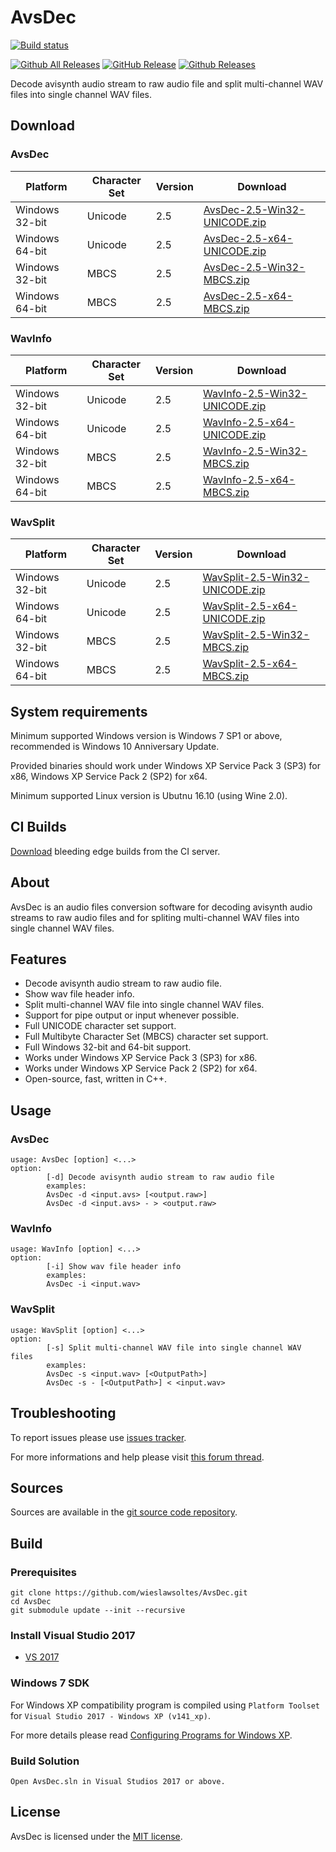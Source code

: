 # AvsDec

[![Build status](https://ci.appveyor.com/api/projects/status/pe1bbn8xigcygoi3/branch/master?svg=true)](https://ci.appveyor.com/project/wieslawsoltes/avsdec/branch/master)

[![Github All Releases](https://img.shields.io/github/downloads/wieslawsoltes/avsdec/total.svg)](https://github.com/wieslawsoltes/AvsDec/releases)
[![GitHub Release](https://img.shields.io/github/release/wieslawsoltes/avsdec.svg)](https://github.com/wieslawsoltes/avsdec/releases/latest)
[![Github Releases](https://img.shields.io/github/downloads/wieslawsoltes/avsdec/latest/total.svg)](https://github.com/wieslawsoltes/AvsDec/releases)

Decode avisynth audio stream to raw audio file and split multi-channel WAV files into single channel WAV files.

## Download

### AvsDec

| Platform           | Character Set  | Version   | Download                                                                                                                       |
|--------------------|----------------|-----------|--------------------------------------------------------------------------------------------------------------------------------|
| Windows 32-bit     | Unicode        | 2.5       | [AvsDec-2.5-Win32-UNICODE.zip](https://github.com/wieslawsoltes/AvsDec/releases/download/2.5/AvsDec-2.5-Win32-UNICODE.zip)     |
| Windows 64-bit     | Unicode        | 2.5       | [AvsDec-2.5-x64-UNICODE.zip](https://github.com/wieslawsoltes/AvsDec/releases/download/2.5/AvsDec-2.5-x64-UNICODE.zip)         |
| Windows 32-bit     | MBCS           | 2.5       | [AvsDec-2.5-Win32-MBCS.zip](https://github.com/wieslawsoltes/AvsDec/releases/download/2.5/AvsDec-2.5-Win32-MBCS.zip)           |
| Windows 64-bit     | MBCS           | 2.5       | [AvsDec-2.5-x64-MBCS.zip](https://github.com/wieslawsoltes/AvsDec/releases/download/2.5/AvsDec-2.5-x64-MBCS.zip)               |

### WavInfo

| Platform           | Character Set  | Version   | Download                                                                                                                       |
|--------------------|----------------|-----------|--------------------------------------------------------------------------------------------------------------------------------|
| Windows 32-bit     | Unicode        | 2.5       | [WavInfo-2.5-Win32-UNICODE.zip](https://github.com/wieslawsoltes/AvsDec/releases/download/2.5/WavInfo-2.5-Win32-UNICODE.zip)   |
| Windows 64-bit     | Unicode        | 2.5       | [WavInfo-2.5-x64-UNICODE.zip](https://github.com/wieslawsoltes/AvsDec/releases/download/2.5/WavInfo-2.5-x64-UNICODE.zip)       |
| Windows 32-bit     | MBCS           | 2.5       | [WavInfo-2.5-Win32-MBCS.zip](https://github.com/wieslawsoltes/AvsDec/releases/download/2.5/WavInfo-2.5-Win32-MBCS.zip)         |
| Windows 64-bit     | MBCS           | 2.5       | [WavInfo-2.5-x64-MBCS.zip](https://github.com/wieslawsoltes/AvsDec/releases/download/2.5/WavInfo-2.5-x64-MBCS.zip)             |

### WavSplit

| Platform           | Character Set  | Version   | Download                                                                                                                       |
|--------------------|----------------|-----------|--------------------------------------------------------------------------------------------------------------------------------|
| Windows 32-bit     | Unicode        | 2.5       | [WavSplit-2.5-Win32-UNICODE.zip](https://github.com/wieslawsoltes/AvsDec/releases/download/2.5/WavSplit-2.5-Win32-UNICODE.zip) |
| Windows 64-bit     | Unicode        | 2.5       | [WavSplit-2.5-x64-UNICODE.zip](https://github.com/wieslawsoltes/AvsDec/releases/download/2.5/WavSplit-2.5-x64-UNICODE.zip)     |
| Windows 32-bit     | MBCS           | 2.5       | [WavSplit-2.5-Win32-MBCS.zip](https://github.com/wieslawsoltes/AvsDec/releases/download/2.5/WavSplit-2.5-Win32-MBCS.zip)       |
| Windows 64-bit     | MBCS           | 2.5       | [WavSplit-2.5-x64-MBCS.zip](https://github.com/wieslawsoltes/AvsDec/releases/download/2.5/WavSplit-2.5-x64-MBCS.zip)           |

## System requirements

Minimum supported Windows version is Windows 7 SP1 or above, recommended is Windows 10 Anniversary Update.

Provided binaries should work under Windows XP Service Pack 3 (SP3) for x86, Windows XP Service Pack 2 (SP2) for x64.

Minimum supported Linux version is Ubutnu 16.10 (using Wine 2.0).

## CI Builds

[Download](https://ci.appveyor.com/project/wieslawsoltes/avsdec/build/artifacts) bleeding edge builds from the CI server.

## About

AvsDec is an audio files conversion software for decoding avisynth audio streams to raw audio files and for spliting multi-channel WAV files into single channel WAV files.

## Features

* Decode avisynth audio stream to raw audio file.
* Show wav file header info.
* Split multi-channel WAV file into single channel WAV files.
* Support for pipe output or input whenever possible.
* Full UNICODE character set support.
* Full Multibyte Character Set (MBCS) character set support.
* Full Windows 32-bit and 64-bit support.
* Works under Windows XP Service Pack 3 (SP3) for x86.
* Works under Windows XP Service Pack 2 (SP2) for x64.
* Open-source, fast, written in C++.

## Usage

### AvsDec

```
usage: AvsDec [option] <...>
option:
        [-d] Decode avisynth audio stream to raw audio file
        examples:
        AvsDec -d <input.avs> [<output.raw>]
        AvsDec -d <input.avs> - > <output.raw>
```

### WavInfo

```
usage: WavInfo [option] <...>
option:
        [-i] Show wav file header info
        examples:
        AvsDec -i <input.wav>
```

### WavSplit

```
usage: WavSplit [option] <...>
option:
        [-s] Split multi-channel WAV file into single channel WAV files
        examples:
        AvsDec -s <input.wav> [<OutputPath>]
        AvsDec -s - [<OutputPath>] < <input.wav>
```

## Troubleshooting

To report issues please use [issues tracker](https://github.com/wieslawsoltes/AvsDec/issues).

For more informations and help please visit [this forum thread](http://forum.doom9.org/showthread.php?t=175155).

## Sources

Sources are available in the [git source code repository](https://github.com/wieslawsoltes/AvsDec/).

## Build

### Prerequisites

```
git clone https://github.com/wieslawsoltes/AvsDec.git
cd AvsDec
git submodule update --init --recursive
```

### Install Visual Studio 2017

* [VS 2017](https://www.visualstudio.com/pl/downloads/)

### Windows 7 SDK

For Windows XP compatibility program is compiled using `Platform Toolset` for `Visual Studio 2017 - Windows XP (v141_xp)`.

For more details please read [Configuring Programs for Windows XP](https://msdn.microsoft.com/en-us/library/jj851139.aspx).

### Build Solution
```
Open AvsDec.sln in Visual Studios 2017 or above.
```

## License

AvsDec is licensed under the [MIT license](LICENSE.TXT).

